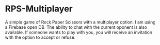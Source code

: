 # RPS-Multiplayer
A simple game of Rock Paper Scissors with a multiplayer option. I am using a Firebase open DB. The ability to chat with the current oponent is also available. If someone wants to play with you, you will receive an invitation with the option to accept or refuse.
